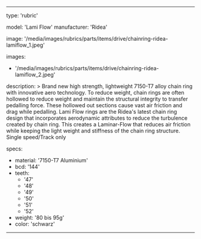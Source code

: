 ---

type: 'rubric'


model: 'Lami Flow'
manufacturer: 'Ridea'

image: '/media/images/rubrics/parts/items/drive/chainring-ridea-lamiflow_1.jpeg'

images:
  - '/media/images/rubrics/parts/items/drive/chainring-ridea-lamiflow_2.jpeg'

description: >
    Brand new high strength, lightweight 7150-T7 alloy chain ring with innovative aero technology.
    To reduce weight, chain rings are often hollowed to reduce weight and maintain the structural integrity to transfer pedalling force. These hollowed out sections cause vast air friction and drag while pedalling. Lami Flow rings are the Ridea's latest chain ring design that incorporates aerodynamic attributes to reduce the turbulence created by chain ring. This creates a Laminar-Flow that reduces air friction while keeping the light weight and stiffness of the chain ring structure. Single speed/Track only

specs:
  - material: '7150-T7 Aluminium'
  - bcd: '144'
  - teeth:
    - '47'
    - '48'
    - '49'
    - '50'
    - '51'
    - '52'
  - weight: '80 bis 95g'
  - color: 'schwarz'

---